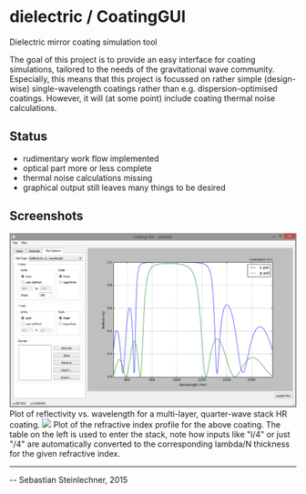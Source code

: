dielectric / CoatingGUI
=======================

Dielectric mirror coating simulation tool

The goal of this project is to provide an easy interface for coating simulations,
tailored to the needs of the gravitational wave community. Especially, this means
that this project is focussed on rather simple (design-wise) single-wavelength
coatings rather than e.g. dispersion-optimised coatings. However, it will (at some
point) include coating thermal noise calculations.

Status
------
- rudimentary work flow implemented
- optical part more or less complete
- thermal noise calculations missing
- graphical output still leaves many things to be desired

Screenshots
-----------

<img src="refl_vs_wavelength.png" />
Plot of reflectivity vs. wavelength for a multi-layer, quarter-wave stack HR coating.

<img src="refl_index_profile.png" />
Plot of the refractive index profile for the above coating. The table on the left is used
to enter the stack, note how inputs like "l/4" or just "/4" are automatically converted
to the corresponding lambda/N thickness for the given refractive index.

---
-- Sebastian Steinlechner, 2015
